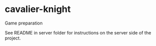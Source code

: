 cavalier-knight
===============

Game preparation

See README in server folder for instructions on the server side of the project.
